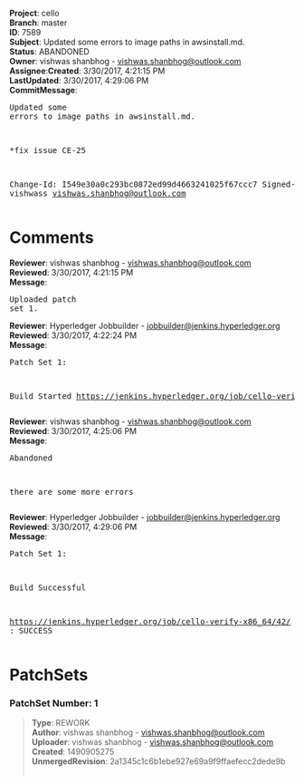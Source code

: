 <strong>Project</strong>: cello</br><strong>Branch</strong>: master<br><strong>ID</strong>: 7589<br><strong>Subject</strong>: Updated some errors to image paths in awsinstall.md.<br><strong>Status</strong>: ABANDONED<br><strong>Owner</strong>: vishwas shanbhog - vishwas.shanbhog@outlook.com<br><strong>Assignee</strong>:<strong>Created</strong>: 3/30/2017, 4:21:15 PM<br><strong>LastUpdated</strong>: 3/30/2017, 4:29:06 PM<br><strong>CommitMessage</strong>:<br><pre>Updated some errors to image paths in awsinstall.md.

*fix issue CE-25

Change-Id: I549e30a0c293bc0872ed99d4663241025f67ccc7
Signed-off-by: vishwass <vishwas.shanbhog@outlook.com>
</pre><h1>Comments</h1><strong>Reviewer</strong>: vishwas shanbhog - vishwas.shanbhog@outlook.com<br><strong>Reviewed</strong>: 3/30/2017, 4:21:15 PM<br><strong>Message</strong>: <pre>Uploaded patch set 1.</pre><strong>Reviewer</strong>: Hyperledger Jobbuilder - jobbuilder@jenkins.hyperledger.org<br><strong>Reviewed</strong>: 3/30/2017, 4:22:24 PM<br><strong>Message</strong>: <pre>Patch Set 1:

Build Started https://jenkins.hyperledger.org/job/cello-verify-x86_64/42/</pre><strong>Reviewer</strong>: vishwas shanbhog - vishwas.shanbhog@outlook.com<br><strong>Reviewed</strong>: 3/30/2017, 4:25:06 PM<br><strong>Message</strong>: <pre>Abandoned

there are some more errors</pre><strong>Reviewer</strong>: Hyperledger Jobbuilder - jobbuilder@jenkins.hyperledger.org<br><strong>Reviewed</strong>: 3/30/2017, 4:29:06 PM<br><strong>Message</strong>: <pre>Patch Set 1:

Build Successful 

https://jenkins.hyperledger.org/job/cello-verify-x86_64/42/ : SUCCESS</pre><h1>PatchSets</h1><h3>PatchSet Number: 1</h3><blockquote><strong>Type</strong>: REWORK<br><strong>Author</strong>: vishwas shanbhog - vishwas.shanbhog@outlook.com<br><strong>Uploader</strong>: vishwas shanbhog - vishwas.shanbhog@outlook.com<br><strong>Created</strong>: 1490905275<br><strong>UnmergedRevision</strong>: 2a1345c1c6b1ebe927e69a9f9ffaefecc2dede9b<br><br></blockquote>